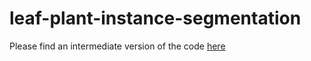 # leaf-plant-instance-segmentation

Please find an intermediate version of the code [here](https://github.com/JaWeyl/leaf-plant-instance-segmentation)
